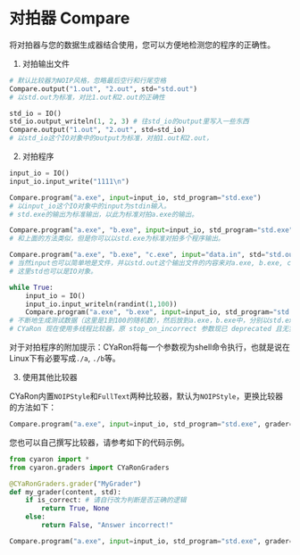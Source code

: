 # 对拍器 Compare
将对拍器与您的数据生成器结合使用，您可以方便地检测您的程序的正确性。

1. 对拍输出文件
```python
# 默认比较器为NOIP风格，忽略最后空行和行尾空格
Compare.output("1.out", "2.out", std="std.out") 
# 以std.out为标准，对比1.out和2.out的正确性

std_io = IO()
std_io.output_writeln(1, 2, 3) # 往std_io的output里写入一些东西
Compare.output("1.out", "2.out", std=std_io) 
# 以std_io这个IO对象中的output为标准，对拍1.out和2.out，
```

2. 对拍程序
```python
input_io = IO()
input_io.input_write("1111\n")

Compare.program("a.exe", input=input_io, std_program="std.exe") 
# 以input_io这个IO对象中的input为stdin输入。
# std.exe的输出为标准输出，以此为标准对拍a.exe的输出。

Compare.program("a.exe", "b.exe", input=input_io, std_program="std.exe") 
# 和上面的方法类似，但是你可以以std.exe为标准对拍多个程序输出。

Compare.program("a.exe", "b.exe", "c.exe", input="data.in", std="std.out") 
# 当然input也可以简单地是文件，并以std.out这个输出文件的内容来对a.exe, b.exe, c.exe对拍。
# 这里std也可以是IO对象。

while True:
    input_io = IO()
    input_io.input_writeln(randint(1,100))
    Compare.program("a.exe", "b.exe", input=input_io, std_program="std.exe") 
# 不断地生成测试数据（这里是1到100的随机数），然后放到a.exe，b.exe中，分别以std.exe为标准进行对拍比较
# CYaRon 现在使用多线程比较器，原 stop_on_incorrect 参数现已 deprecated 且无实际作用。
```
对于对拍程序的附加提示：CYaRon将每一个参数视为shell命令执行，也就是说在Linux下有必要写成`./a`, `./b`等。

3. 使用其他比较器

CYaRon内置`NOIPStyle`和`FullText`两种比较器，默认为`NOIPStyle`，更换比较器的方法如下：
```python
Compare.program("a.exe", input=input_io, std_program="std.exe", grader="FullText")
```

您也可以自己撰写比较器，请参考如下的代码示例。
```python
from cyaron import *
from cyaron.graders import CYaRonGraders

@CYaRonGraders.grader("MyGrader")
def my_grader(content, std):
    if is_correct: # 请自行改为判断是否正确的逻辑
        return True, None
    else:
        return False, "Answer incorrect!"

Compare.program("a.exe", input=input_io, std_program="std.exe", grader="MyGrader")
```

